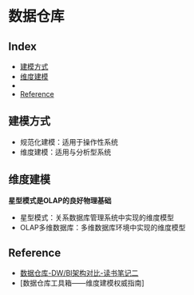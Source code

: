 数据仓库
===

Index
---
- [建模方式](#建模方式)
- [维度建模](#维度建模)
- [](#)
- [Reference](#Reference)

## 建模方式
- 规范化建模：适用于操作性系统
- 维度建模：适用与分析型系统

## 维度建模
**星型模式是OLAP的良好物理基础**
- 星型模式：关系数据库管理系统中实现的维度模型
- OLAP多维数据库：多维数据库环境中实现的维度模型


## Reference
- [数据仓库-DW/BI架构对比-读书笔记二](https://www.jianshu.com/p/560752a6c67f)
- [数据仓库工具箱——维度建模权威指南]
